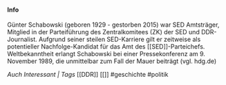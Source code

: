 #### Info
Günter Schabowski (geboren 1929 - gestorben 2015) war SED Amtsträger, Mitglied in der Parteiführung des Zentralkomitees (ZK) der SED und DDR-Journalist. Aufgrund seiner steilen SED-Karriere gilt er zeitweise als potentieller Nachfolge-Kandidat für das Amt des [[SED]]-Parteichefs. Weltbekanntheit erlangt Schabowski bei einer Pressekonferenz am 9. November 1989, die unmittelbar zum Fall der Mauer beiträgt (vgl. hdg.de)

*Auch Interessant | Tags*
[[DDR]] [[]]
#geschichte #politik  